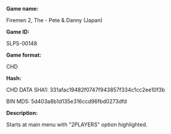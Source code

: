 **Game name:**

Firemen 2, The - Pete & Danny (Japan)

**Game ID:**

SLPS-00148

**Game format:**

CHD

**Hash:**

CHD DATA SHA1: 331afac19482f0747f943857f334c1cc2ee10f3b

BIN MD5: 5d403a8b1d135e316ccd96fbd0273dfd

**Description:**

Starts at main menu with "2PLAYERS" option highlighted.